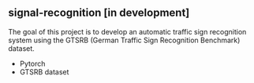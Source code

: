 ## signal-recognition [in development]

The goal of this project is to develop an automatic traffic sign recognition system using the GTSRB (German Traffic Sign Recognition Benchmark) dataset.

- Pytorch
- GTSRB dataset